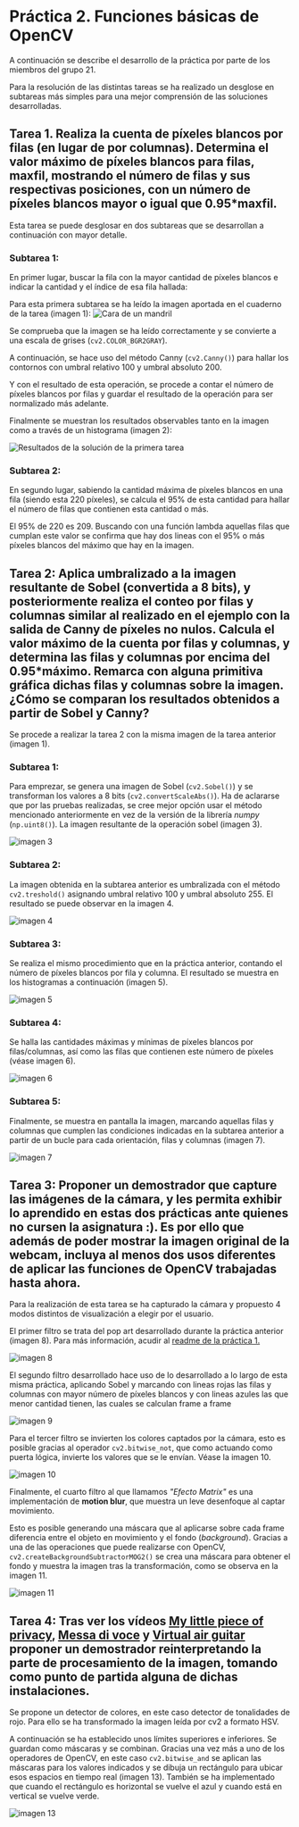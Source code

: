 # Práctica 2. Funciones básicas de OpenCV

A continuación se describe el desarrollo de la práctica por parte de los miembros del grupo 21.

Para la resolución de las distintas tareas se ha realizado un desglose en subtareas más simples para una mejor comprensión de las soluciones desarrolladas.

## Tarea 1. Realiza la cuenta de píxeles blancos por filas (en lugar de por columnas). Determina el valor máximo de píxeles blancos para filas, maxfil, mostrando el número de filas y sus respectivas posiciones, con un número de píxeles blancos mayor o igual que 0.95*maxfil.

Esta tarea se puede desglosar en dos subtareas que se desarrollan a continuación con mayor detalle.

### Subtarea 1:

En primer lugar, buscar la fila con la mayor cantidad de píxeles blancos e indicar la cantidad y el índice de esa fila hallada:

Para esta primera subtarea se ha leído la imagen aportada en el cuaderno de la tarea (imagen 1):
![Cara de un mandril](./Material_P2/mandril.jpg "imagen 1")

Se comprueba que la imagen se ha leído correctamente y se convierte a una escala de grises (``cv2.COLOR_BGR2GRAY``).

A continuación, se hace uso del método Canny (``cv2.Canny()``) para hallar los contornos con umbral relativo 100 y umbral absoluto 200.

Y con el resultado de esta operación, se procede a contar el número de píxeles blancos por filas y guardar el resultado de la operación para ser normalizado más adelante.

Finalmente se muestran los resultados observables tanto en la imagen como a través de un histograma (imagen 2): 

![Resultados de la solución de la primera tarea](/Practica_2/imagen2.png "imagen 2")

### Subtarea 2:

En segundo lugar, sabiendo la cantidad máxima de píxeles blancos en una fila (siendo esta 220 píxeles), se calcula el 95% de esta cantidad para hallar el número de filas que contienen esta cantidad o más.

El 95% de 220 es 209. Buscando con una función lambda aquellas filas que cumplan este valor se confirma que hay dos lineas con el 95% o más píxeles blancos del máximo que hay en la imagen.

## Tarea 2: Aplica umbralizado a la imagen resultante de Sobel (convertida a 8 bits), y posteriormente realiza el conteo por filas y columnas similar al realizado en el ejemplo con la salida de Canny de píxeles no nulos. Calcula el valor máximo de la cuenta por filas y columnas, y determina las filas y columnas por encima del 0.95*máximo. Remarca con alguna primitiva gráfica dichas filas y columnas sobre la imagen. ¿Cómo se comparan los resultados obtenidos a partir de Sobel y Canny?


Se procede a realizar la tarea 2 con la misma imagen de la tarea anterior (imagen 1).

### Subtarea 1:

Para emprezar, se genera una imagen de Sobel (``cv2.Sobel()``) y se transforman los valores a 8 bits (``cv2.convertScaleAbs()``). Ha de aclararse que por las pruebas realizadas, se cree mejor opción usar el método mencionado anteriormente en vez de la versión de la librería _numpy_ (``np.uint8()``). La imagen resultante de la operación sobel (imagen 3).

![](/Practica_2/imagen3.png "imagen 3")

### Subtarea 2:

La imagen obtenida en la subtarea anterior es umbralizada con el método ``cv2.treshold()`` asignando umbral relativo 100 y umbral absoluto 255. El resultado se puede observar en la imagen 4.

![](/Practica_2/imagen4.png "imagen 4")

### Subtarea 3:

Se realiza el mismo procedimiento que en la práctica anterior, contando el número de píxeles blancos por fila y columna. El resultado se muestra en los histogramas a continuación (imagen 5).

![](/Practica_2/imagen5.png "imagen 5")

### Subtarea 4:

Se halla las cantidades máximas y mínimas de píxeles blancos por filas/columnas, así como las filas que contienen este número de píxeles (véase imagen 6).

![](/Practica_2/imagen6.png "imagen 6")

### Subtarea 5:

Finalmente, se muestra en pantalla la imagen, marcando aquellas filas y columnas que cumplen las condiciones indicadas en la subtarea anterior a partir de un bucle para cada orientación, filas y columnas (imagen 7).

![](/Practica_2/imagen7.png "imagen 7")

## Tarea 3: Proponer un demostrador que capture las imágenes de la cámara, y les permita exhibir lo aprendido en estas dos prácticas ante quienes no cursen la asignatura :). Es por ello que además de poder mostrar la imagen original de la webcam, incluya al menos dos usos diferentes de aplicar las funciones de OpenCV trabajadas hasta ahora.

Para la realización de esta tarea se ha capturado la cámara y propuesto 4 modos distintos de visualización a elegir por el usuario.

El primer filtro se trata del pop art desarrollado durante la práctica anterior (imagen 8). Para más información, acudir al [readme de la práctica 1.](/Practica_1/Practica1.md)

![](/Practica_2/imagen8.png "imagen 8")

El segundo filtro desarrollado hace uso de lo desarrollado a lo largo de esta misma práctica, aplicando Sobel y marcando con lineas rojas las filas y columnas con mayor número de píxeles blancos y con lineas azules las que menor cantidad tienen, las cuales se calculan frame a frame

![](/Practica_2/imagen9.png "imagen 9")

Para el tercer filtro se invierten los colores captados por la cámara, esto es posible gracias al operador ``cv2.bitwise_not``, que como actuando como puerta lógica, invierte los valores que se le envían. Véase la imagen 10.


![](/Practica_2/imagen10.png "imagen 10")

Finalmente, el cuarto filtro al que llamamos _"Efecto Matrix"_ es una implementación de **motion blur**, que muestra un leve desenfoque al captar movimiento. 

Esto es posible generando una máscara que al aplicarse sobre cada frame diferencia entre el objeto en movimiento y el fondo (_background_). Gracias a una de las operaciones que puede realizarse con OpenCV, ``cv2.createBackgroundSubtractorMOG2()`` se crea una máscara para obtener el fondo y muestra la imagen tras la transformación, como se observa en la imagen 11.

![](/Practica_2/imagen11.png "imagen 11")


## Tarea 4: Tras ver los vídeos [My little piece of privacy](https://www.niklasroy.com/project/88/my-little-piece-of-privacy), [Messa di voce](https://youtu.be/GfoqiyB1ndE?feature=shared) y [Virtual air guitar](https://youtu.be/FIAmyoEpV5c?feature=shared) proponer un demostrador reinterpretando la parte de procesamiento de la imagen, tomando como punto de partida alguna de dichas instalaciones. 

Se propone un detector de colores, en este caso detector de tonalidades de rojo. Para ello se ha transformado la imagen leída por cv2 a formato HSV.

A continuación se ha establecido unos límites superiores e inferiores. Se guardan como máscaras y se combinan. Gracias una vez más a uno de los operadores de OpenCV, en este caso ``cv2.bitwise_and`` se aplican las máscaras para los valores indicados y se dibuja un rectángulo para ubicar esos espacios en tiempo real (imagen 13). También se ha implementado que cuando el rectángulo es horizontal se vuelve el azul y cuando está en vertical se vuelve verde. 

![](/Practica_2/imagen13.png "imagen 13")


